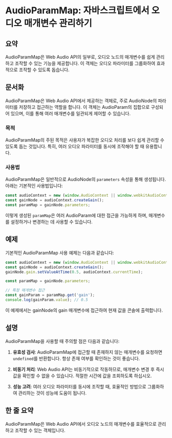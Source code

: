 <!--
Meta Description: # AudioParamMap: 자바스크립트에서 오디오 매개변수 관리하기 ## 요약 AudioParamMap은 Web Audio API의 일부로, 오디오 노드의 매개변수를 쉽게 관리하고 조작할 수 있는 기능을 제공합니다. 이 객체는 오디오 파라미터를 그룹화하여 효과적으로...
Meta Keywords: 오디오, const, audiocontext, 매개변수를, gainnode
-->

# AudioParamMap: 자바스크립트에서 오디오 매개변수 관리하기

## 요약
AudioParamMap은 Web Audio API의 일부로, 오디오 노드의 매개변수를 쉽게 관리하고 조작할 수 있는 기능을 제공합니다. 이 객체는 오디오 파라미터를 그룹화하여 효과적으로 조작할 수 있도록 돕습니다.

## 문서화
AudioParamMap은 Web Audio API에서 제공하는 객체로, 주로 AudioNode의 파라미터를 저장하고 접근하는 역할을 합니다. 이 객체는 AudioParam의 집합으로 구성되어 있으며, 이를 통해 여러 매개변수를 일관되게 제어할 수 있습니다.

### 목적
AudioParamMap의 주된 목적은 사용자가 복잡한 오디오 처리를 보다 쉽게 관리할 수 있도록 돕는 것입니다. 특히, 여러 오디오 파라미터를 동시에 조작해야 할 때 유용합니다.

### 사용법
AudioParamMap은 일반적으로 AudioNode의 `parameters` 속성을 통해 생성됩니다. 아래는 기본적인 사용법입니다:

```javascript
const audioContext = new (window.AudioContext || window.webkitAudioContext)();
const gainNode = audioContext.createGain();
const paramMap = gainNode.parameters;
```

이렇게 생성된 `paramMap`은 여러 AudioParam에 대한 접근을 가능하게 하며, 매개변수를 설정하거나 변경하는 데 사용할 수 있습니다.

## 예제
기본적인 AudioParamMap 사용 예제는 다음과 같습니다:

```javascript
const audioContext = new (window.AudioContext || window.webkitAudioContext)();
const gainNode = audioContext.createGain();
gainNode.gain.setValueAtTime(0.5, audioContext.currentTime);

const paramMap = gainNode.parameters;

// 특정 매개변수 접근
const gainParam = paramMap.get('gain');
console.log(gainParam.value); // 0.5
```

이 예제에서는 gainNode의 gain 매개변수에 접근하여 현재 값을 콘솔에 출력합니다.

## 설명
AudioParamMap을 사용할 때 주의할 점은 다음과 같습니다:

1. **유효성 검사**: AudioParamMap에 접근할 때 존재하지 않는 매개변수를 요청하면 `undefined`를 반환합니다. 항상 존재 여부를 확인하는 것이 좋습니다.
   
2. **비동기 처리**: Web Audio API는 비동기적으로 작동하므로, 매개변수 변경 후 즉시 값을 확인할 수 없을 수 있습니다. 적절한 시간에 값을 조회하도록 하십시오.

3. **성능 고려**: 여러 오디오 파라미터를 동시에 조작할 때, 효율적인 방법으로 그룹화하여 관리하는 것이 성능에 도움이 됩니다.

## 한 줄 요약
AudioParamMap은 Web Audio API에서 오디오 노드의 매개변수를 효율적으로 관리하고 조작할 수 있는 객체입니다.